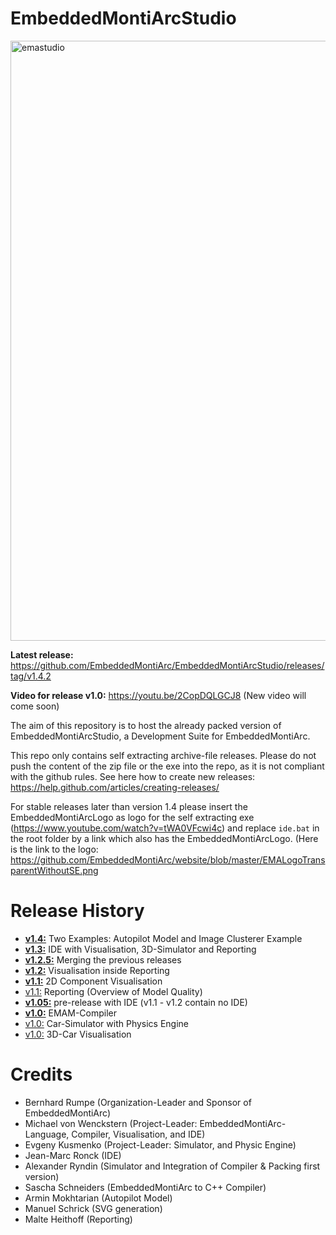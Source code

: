 # EmbeddedMontiArcStudio

<img width="960" alt="emastudio" src="https://user-images.githubusercontent.com/30497492/37244360-2c4f5ac0-2488-11e8-8110-a35906afd89e.PNG">

**Latest release:** https://github.com/EmbeddedMontiArc/EmbeddedMontiArcStudio/releases/tag/v1.4.2

**Video for release v1.0:** https://youtu.be/2CopDQLGCJ8
(New video will come soon)

The aim of this repository is to host the already packed version of EmbeddedMontiArcStudio, a Development Suite for EmbeddedMontiArc. 

This repo only contains self extracting archive-file releases. Please do not push the content of the zip file or the exe into the repo, as it is not compliant with the github rules.
See here how to create new releases: https://help.github.com/articles/creating-releases/

For stable releases later than version 1.4 please insert the EmbeddedMontiArcLogo as logo for the self extracting exe (https://www.youtube.com/watch?v=tWA0VFcwi4c) and replace `ide.bat` in the root folder by a link which also has the EmbeddedMontiArcLogo. (Here is the link to the logo: https://github.com/EmbeddedMontiArc/website/blob/master/EMALogoTransparentWithoutSE.png

Release History
=======
* **[v1.4:](https://github.com/EmbeddedMontiArc/EmbeddedMontiArcStudio/releases/tag/v1.4.0)** Two Examples: Autopilot Model and Image Clusterer Example
* **[v1.3:](https://github.com/EmbeddedMontiArc/EmbeddedMontiArcStudio/releases/tag/v1.3.0)** IDE with Visualisation, 3D-Simulator and Reporting
* **[v1.2.5:](https://github.com/EmbeddedMontiArc/EmbeddedMontiArcStudio/releases/tag/v1.2.5)** Merging the previous releases
* **[v1.2:](https://github.com/EmbeddedMontiArc/EmbeddedMontiArcStudio/releases/tag/v1.2)** Visualisation inside Reporting
* **[v1.1:](https://github.com/EmbeddedMontiArc/EmbeddedMontiArcStudio/releases/tag/v1.1)** 2D Component Visualisation
* [v1.1:](https://github.com/EmbeddedMontiArc/EmbeddedMontiArcStudio/releases/tag/v1.1) Reporting (Overview of Model Quality)
* **[v1.05:](https://github.com/EmbeddedMontiArc/EmbeddedMontiArcStudio/releases/tag/v1.05)** pre-release with IDE (v1.1 - v1.2 contain no IDE)
* **[v1.0:](https://github.com/EmbeddedMontiArc/EmbeddedMontiArcStudio/releases/tag/v1.0)** EMAM-Compiler
* [v1.0:](https://github.com/EmbeddedMontiArc/EmbeddedMontiArcStudio/releases/tag/v1.0) Car-Simulator with Physics Engine
* [v1.0:](https://github.com/EmbeddedMontiArc/EmbeddedMontiArcStudio/releases/tag/v1.0) 3D-Car Visualisation



Credits
=======
* Bernhard Rumpe (Organization-Leader and Sponsor of EmbeddedMontiArc)
* Michael von Wenckstern (Project-Leader: EmbeddedMontiArc-Language, Compiler, Visualisation, and IDE)
* Evgeny Kusmenko (Project-Leader: Simulator, and Physic Engine)
* Jean-Marc Ronck (IDE)
* Alexander Ryndin (Simulator and Integration of Compiler & Packing first version)
* Sascha Schneiders (EmbeddedMontiArc to C++ Compiler)
* Armin Mokhtarian (Autopilot Model)
* Manuel Schrick (SVG generation)
* Malte Heithoff (Reporting)
